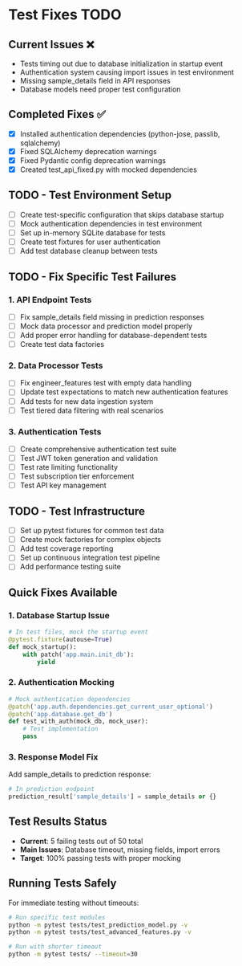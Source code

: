 # Test Fixes TODO

## Current Issues ❌
- Tests timing out due to database initialization in startup event
- Authentication system causing import issues in test environment
- Missing sample_details field in API responses
- Database models need proper test configuration

## Completed Fixes ✅
- [x] Installed authentication dependencies (python-jose, passlib, sqlalchemy)
- [x] Fixed SQLAlchemy deprecation warnings
- [x] Fixed Pydantic config deprecation warnings
- [x] Created test_api_fixed.py with mocked dependencies

## TODO - Test Environment Setup
- [ ] Create test-specific configuration that skips database startup
- [ ] Mock authentication dependencies in test environment
- [ ] Set up in-memory SQLite database for tests
- [ ] Create test fixtures for user authentication
- [ ] Add test database cleanup between tests

## TODO - Fix Specific Test Failures

### 1. API Endpoint Tests
- [ ] Fix sample_details field missing in prediction responses
- [ ] Mock data processor and prediction model properly
- [ ] Add proper error handling for database-dependent tests
- [ ] Create test data factories

### 2. Data Processor Tests
- [ ] Fix engineer_features test with empty data handling
- [ ] Update test expectations to match new authentication features
- [ ] Add tests for new data ingestion system
- [ ] Test tiered data filtering with real scenarios

### 3. Authentication Tests
- [ ] Create comprehensive authentication test suite
- [ ] Test JWT token generation and validation
- [ ] Test rate limiting functionality
- [ ] Test subscription tier enforcement
- [ ] Test API key management

## TODO - Test Infrastructure
- [ ] Set up pytest fixtures for common test data
- [ ] Create mock factories for complex objects
- [ ] Add test coverage reporting
- [ ] Set up continuous integration test pipeline
- [ ] Add performance testing suite

## Quick Fixes Available

### 1. Database Startup Issue
```python
# In test files, mock the startup event
@pytest.fixture(autouse=True)
def mock_startup():
    with patch('app.main.init_db'):
        yield
```

### 2. Authentication Mocking
```python
# Mock authentication dependencies
@patch('app.auth.dependencies.get_current_user_optional')
@patch('app.database.get_db')
def test_with_auth(mock_db, mock_user):
    # Test implementation
    pass
```

### 3. Response Model Fix
Add sample_details to prediction response:
```python
# In prediction endpoint
prediction_result['sample_details'] = sample_details or {}
```

## Test Results Status
- **Current**: 5 failing tests out of 50 total
- **Main Issues**: Database timeout, missing fields, import errors
- **Target**: 100% passing tests with proper mocking

## Running Tests Safely

For immediate testing without timeouts:
```bash
# Run specific test modules
python -m pytest tests/test_prediction_model.py -v
python -m pytest tests/test_advanced_features.py -v

# Run with shorter timeout
python -m pytest tests/ --timeout=30
```